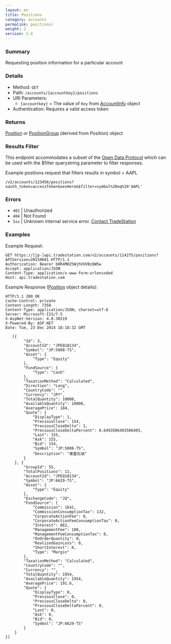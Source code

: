 ```yaml
---
layout: en
title: Positions
category: accounts
permalink: positions/
weight: 2
version: 2.4
---
```


### Summary

Requesting position information for a particular account

### Details

* Method: `GET`
* Path: `/accounts/{accountkey}/positions`
* URI Parameters:  
  * `{accountkey}` = The value of `Key` from [AccountInfo](../../objects/account-info) object
* Authentication: Requires a valid access token

### Returns

[Position](../../objects/position) or [PositionGroup](../../objects/position-group) (derived from Position) object

### Results Filter

This endpoint accommodates a subset of the [Open Data Protocol](http://www.odata.org/developers/protocols/uri-conventions#FilterSystemQueryOption) which can be used with the $filter querystring parameter to filter responses.

Example positions request that filters results in symbol = AAPL

    /v2/accounts/123456/positions?oauth_token=accessTokenGoesHere&$filter=symbol%20eq%20'AAPL'

### Errors

* `401` | Unauthorized
* `404` | Not Found
* `5xx` | Unknown internal service error. [Contact TradeStation](mailto:webapi@tradestation.com)

### Examples

Example Request:

    GET https://[jp-]api.tradestation.com/v2/accounts/114275/positions?APIVersion=20150601 HTTP/1.1
    Authorization: Bearer b0R4MHZ5WjhVUVBzQW5w
    Accept: application/JSON
    Content-Type: application/x-www-form-urlencoded
    Host: api.tradestation.com

Example Response ([Position](../../objects/position) object details):

    HTTP/1.1 200 OK
    Cache-Control: private
    Content-Length: 7358
    Content-Type: application/JSON; charset=utf-8
    Server: Microsoft-IIS/7.5
    X-AspNet-Version: 4.0.30319
    X-Powered-By: ASP.NET
    Date: Tue, 23 Dec 2014 18:18:32 GMT
    
       [{
            "Id": 3,
            "AccountId": "JPEQ10134",
            "Symbol": "JP:5008-TS",
            "Asset": {
                "Type": "Equity"
            },
            "FundSource": {
                "Type": "Cash"
            },
            "TaxationMethod": "Calculated",
            "Direction": "Long",
            "CountryCode": "",
            "Currency": "JPY",
            "TotalQuantity": 10000,
            "AvailableQuantity": 10000,
            "AveragePrice": 184,
            "Quote": {
                "DisplayType": 1,
                "PreviousClose": 154,
                "PreviousCloseDelta": 1,
                "PreviousCloseDeltaPercent": 0.6493506493506493,
                "Last": 155,
                "Ask": 155,
                "Bid": 154,
                "Symbol": "JP:5008-TS",
                "Description": "東亜石油"
            }
        }, {
            "GroupId": 55,
            "TotalPositions": 11,
            "AccountId": "JPEQ10134",
            "Symbol": "JP:6629-TS",
            "Asset": {
                "Type": "Equity"
            },
            "ExchangeCode": "JQ",
            "FundSource": {
                "Commission": 1641,
                "CommissionConsumptionTax": 132,
                "CorporateActionFee": 0,
                "CorporateActionFeeConsumptionTax": 0,
                "Interest": 862,
                "ManagementFee": 100,
                "ManagementFeeConsumptionTax": 8,
                "OnOrderQuantity": 0,
                "RealizedGainLoss": 0,
                "ShortInterest": 0,
                "Type": "Margin"
            },
            "TaxationMethod": "Calculated",
            "CountryCode": "",
            "Currency": "",
            "TotalQuantity": 1954,
            "AvailableQuantity": 1954,
            "AveragePrice": 191.6,
            "Quote": {
                "DisplayType": 0,
                "PreviousClose": 0,
                "PreviousCloseDelta": 0,
                "PreviousCloseDeltaPercent": 0,
                "Last": 0,
                "Ask": 0,
                "Bid": 0,
                "Symbol": "JP:6629-TS"
            }
        }
    }]
